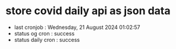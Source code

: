 # store covid daily api as json data

- last cronjob : Wednesday, 21 August 2024 01:02:57
- status og cron : success
- status daily cron : success
      
      
